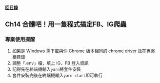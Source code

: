 #### [回目錄](../README.md)
## Ch14	合體吧！用一隻程式搞定FB、IG爬蟲

### 專案使用提醒
1.	如果是 Windows 需下載與你 Chrome 版本相同的 chrome driver 放在專案根目錄
2.	調整「.env」檔，填上 IG、FB 登入資訊
3.	記得先在終端機輸入`yarn`將套件安裝
4.	套件安裝完後在終端機輸入`yarn start`即可執行